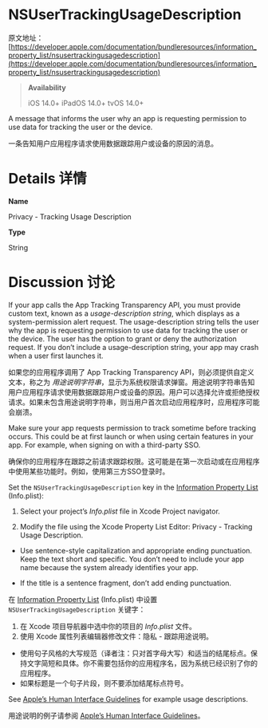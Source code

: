 # NSUserTrackingUsageDescription

原文地址：[https://developer.apple.com/documentation/bundleresources/information_property_list/nsusertrackingusagedescription](https://developer.apple.com/documentation/bundleresources/information_property_list/nsusertrackingusagedescription)

> **Availability**
> 
> iOS 14.0+
iPadOS 14.0+
tvOS 14.0+

A message that informs the user why an app is requesting permission to use data for tracking the user or the device.

一条告知用户应用程序请求使用数据跟踪用户或设备的原因的消息。

# Details 详情

**Name**

Privacy - Tracking Usage Description

**Type**

String

# Discussion 讨论

If your app calls the App Tracking Transparency API, you must provide custom text, known as a _usage-description string_, which displays as a system-permission alert request. The usage-description string tells the user why the app is requesting permission to use data for tracking the user or the device. The user has the option to grant or deny the authorization request. If you don’t include a usage-description string, your app may crash when a user first launches it.

如果您的应用程序调用了 App Tracking Transparency API，则必须提供自定义文本，称之为 _用途说明字符串_，显示为系统权限请求弹窗。用途说明字符串告知用户应用程序请求使用数据跟踪用户或设备的原因。用户可以选择允许或拒绝授权请求。如果未包含用途说明字符串，则当用户首次启动应用程序时，应用程序可能会崩溃。

Make sure your app requests permission to track sometime before tracking occurs. This could be at first launch or when using certain features in your app. For example, when signing on with a third-party SSO.

确保你的应用程序在跟踪之前请求跟踪权限。这可能是在第一次启动或在应用程序中使用某些功能时。例如，使用第三方SSO登录时。

Set the `NSUserTrackingUsageDescription` key in the [Information Property List](https://developer.apple.com/documentation/bundleresources/information_property_list) (Info.plist):

1. Select your project’s _Info.plist_ file in Xcode Project navigator.

2. Modify the file using the Xcode Property List Editor: Privacy - Tracking Usage Description.

- Use sentence-style capitalization and appropriate ending punctuation. Keep the text short and specific. You don’t need to include your app name because the system already identifies your app.

- If the title is a sentence fragment, don’t add ending punctuation.

在  [Information Property List](https://developer.apple.com/documentation/bundleresources/information_property_list) (Info.plist) 中设置 `NSUserTrackingUsageDescription` 关键字：

1. 在 Xcode 项目导航器中选中你的项目的 _Info.plist_ 文件。
2. 使用 Xcode 属性列表编辑器修改文件：隐私 - 跟踪用途说明。

- 使用句子风格的大写规范（译者注：只对首字母大写）和适当的结尾标点。保持文字简短和具体。你不需要包括你的应用程序名，因为系统已经识别了你的应用程序。
- 如果标题是一个句子片段，则不要添加结尾标点符号。

See [Apple’s Human Interface Guidelines](https://developer.apple.com/design/human-interface-guidelines/ios/app-architecture/accessing-user-data/) for example usage descriptions.

用途说明的例子请参阅 [Apple’s Human Interface Guidelines](https://developer.apple.com/design/human-interface-guidelines/ios/app-architecture/accessing-user-data/)。
